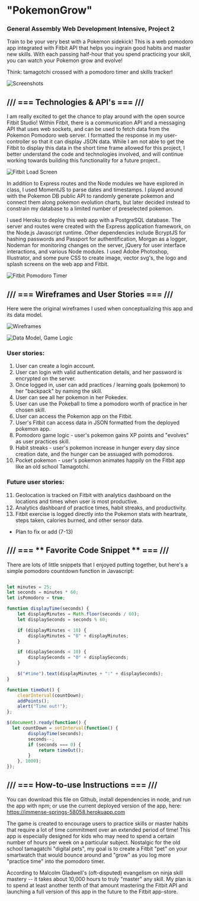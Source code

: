 # "PokemonGrow"  
### General Assembly Web Development Intensive, Project 2

Train to be your very best with a Pokemon sidekick! This is a web pomodoro app integrated with Fitbit API that helps you ingrain good habits and master new skills. With each passing half-hour that you spend practicing your skill, you can watch your Pokemon grow and evolve!

Think: tamagotchi crossed with a pomodoro timer and skills tracker!

![Screenshots](https://github.com/kaizenagility/PokemonGrow/blob/master/wireframes/screenshots/allScreens.jpg "Screenshots of My App")



## /// === **Technologies & API's** === ///

I am really excited to get the chance to play around with the open source Fitbit Studio! Within Fitbit, there is a communication API and a messaging API that uses web sockets, and can be used to fetch data from the Pokemon Pomodoro web server. I formatted the response in my user-controller so that it can display JSON data. While I am not able to get the Fitbit to display this data in the short time frame allowed for this project, I better understand the code and technologies involved, and will continue working towards building this functionality for a future project..

![Fitbit Load Screen](https://github.com/kaizenagility/PokemonGrow/blob/master/wireframes/myfitbitapp_loadscreen.jpg "Fitbit App Load Screen")

In addition to Express routes and the Node modules we have explored in class, I used MomentJS to parse dates and timestamps. I played around with the Pokemon DB public API to randomly generate pokemon and connect them along pokemon evolution charts, but later decided instead to constrain my database to a limited number of preselected pokemon.

I used Heroku to deploy this web app with a PostgreSQL database. The server and routes were created with the Express application framework, on the Node.js Javascript runtime. Other dependencies include BcryptJS for hashing passwords and Passport for authentification, Morgan as a logger, Nodeman for monitoring changes on the server, jQuery for user interface interactions, and various Node modules. I used Adobe Photoshop, Illustrator, and some pure CSS to create image, vector svg's, the logo and splash screens on the web app and Fitbit.

![Fitbit Pomodoro Timer](https://github.com/kaizenagility/PokemonGrow/blob/master/wireframes/fitbitapp_spinningtimer.jpg "Fitbit Spinning Pomodoro TImer")




## /// === **Wireframes and User Stories** === ///

Here were the original wireframes I used when conceptualizing this app and its data model.

![Wireframes](https://github.com/kaizenagility/PokemonGrow/blob/master/wireframes/wireframes/wireframe.jpg "Wireframe")

![Data Model, Game Logic](https://github.com/kaizenagility/PokemonGrow/blob/master/wireframes/wireframes/data_model.jpg "Data Model, Game Logic")

### User stories:

  1. User can create a login account.
  2. User can login with valid authentication details, and her password is encrypted on the server.
  3. Once logged in, user can add practices / learning goals (pokemon) to her "backpack" by naming the skill.
  4. User can see all her pokemon in her Pokedex.
  5. User can use the Pokeball to time a pomodoro worth of practice in her chosen skill.
  6. User can access the Pokemon app on the Fitbit.
  7. User's Fitbit can access data in JSON formatted from the deployed pokemon app.
  8. Pomodoro game logic - user's pokemon gains XP points and "evolves" as user practices skill. 
  9. Habit streaks - user's pokemon increase in hunger every day since creation date, and the hunger can be assuaged with pomodoros.
  10. Pocket pokemon - user's pokemon animates happily on the Fitbit app like an old school Tamagotchi.
 
### Future user stories:
  11. Geolocation is tracked on Fitbit with analytics dashboard on the locations and times when user is most productive.
  12. Analytics dashboard of practice times, habit streaks, and productivity.
  13. Fitbit exercise is logged directly into the Pokemon stats with heartrate, steps taken, calories burned, and other sensor data.


* Plan to fix or add (7-13)



## /// === ** Favorite Code Snippet ** === ///

There are lots of little snippets that I enjoyed putting together, but here's a simple pomodoro countdown function in Javascript:

```javascript

let minutes = 25;
let seconds = minutes * 60;
let isPomodoro = true;

function displayTime(seconds) {
    let displayMinutes = Math.floor(seconds / 60);
    let displaySeconds = seconds % 60;

    if (displayMinutes < 10) {
        displayMinutes = "0" + displayMinutes;
    }

    if (displaySeconds < 10) {
        displaySeconds = "0" + displaySeconds;
    }

    $("#time").text(displayMinutes + ":" + displaySeconds);
}

function timeOut() {
    clearInterval(countDown);
    addPoints();
    alert("Time out!");
};

$(document).ready(function() {
  let countDown = setInterval(function() {
        displayTime(seconds);
        seconds--;
        if (seconds === 0) {
            return timeOut();
        }
    }, 1000);
});

```



## /// === **How-to-use Instructions** === ///

You can download this file on Github, install dependencies in node, and run the app with npm; or use the current deployed version of the app, here:
https://immense-springs-58058.herokuapp.com

The game is created to encourage users to practice skills or master habits that require a lot of time commitment over an extended period of time! This app is especially designed for kids who may need to spend a certain number of hours per week on a particular subject. Nostalgic for the old school tamagatchi "digital pets", my goal is to create a Fitbit "pet" on your smartwatch that would bounce around and "grow" as you log more "practice time" into the pomodoro timer. 

According to Malcolm Gladwell's (oft-disputed) evangelism on ninja skill mastery -- it takes about 10,000 hours to truly "master" any skill. My plan is to spend at least another tenth of that amount mastering the Fitbit API and launching a full version of this app in the future to the Fitbit app-store.

